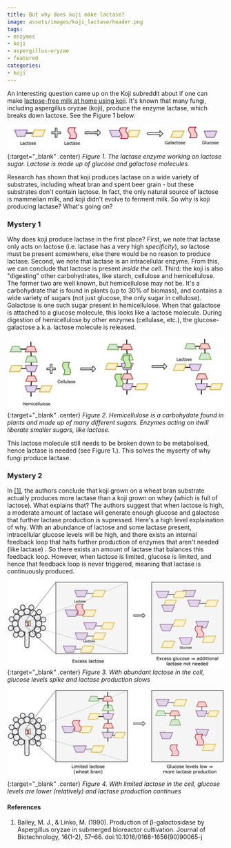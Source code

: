 ```yaml
---
title: But why does koji make lactase?
image: assets/images/koji_lactase/header.png
tags:
- enzymes
- koji
- aspergillus-oryzae
- featured
categories:
- koji
---
```


An interesting question came up on the Koji subreddit about if one can make [lactose-free milk at home using koji](https://www.reddit.com/r/Koji/comments/g6lpnt/using_koji_to_make_lactose_free_milk/). It's known that many fungi, including aspergillus oryzae (koji), produce the enzyme lactase, which breaks down lactose. See the Figure 1 below: 

[![lactase](/assets/images/koji_lactase/lactase.png)](/assets/images/koji_lactase/lactase.png){:target="_blank" .center}
*Figure 1. The lactase enzyme working on lactose sugar. Lactose is made up of glucose and galactose molecules.*


Research has shown that koji produces lactase on a wide variety of substrates, including wheat bran and spent beer grain - but these substrates don't contain lactose. In fact, the only natural source of lactose is mammelian milk, and koji didn't evolve to ferment milk. So why is koji producing lactase? What's going on? 

### Mystery 1
Why does koji produce lactase in the first place? First, we note that lactase only acts on lactose (i.e. lactase has a very high _specificity_), so lactose must be present somewhere, else there would be no reason to produce lactase. Second, we note that lactase is an intracellular enzyme. From this, we can conclude that lactose is present _inside the cell_. Third: the koji is also "digesting" other carbohydrates, like starch, cellulose and hemicellulose. The former two are well known, but hemicellulose may not be. It's a carbohydrate that is found in plants (up to 30% of biomass), and contains a wide variety of sugars (not just glucose, the only sugar in cellulose). Galactose is one such sugar present in hemicellulose. When that galactose is attached to a glucose molecule, this looks like a lactose molecule. During digestion of hemicellulose by other enzymes (cellulase, etc.), the glucose-galactose a.k.a. lactose molecule is released. 

[![hemicellulose](/assets/images/koji_lactase/hemicellulose.png)](/assets/images/koji_lactase/hemicellulose.png){:target="_blank" .center}
*Figure 2. Hemicellulose is a carbohydate found in plants and made up of many different sugars. Enzymes acting on itwill liberate smaller sugars, like lactose.*


This lactose molecule still needs to be broken down to be metabolised, hence lactase is needed (see Figure 1.). This solves the myserty of why fungi produce lactase. 

### Mystery 2

In [[1]](https://sci-hub.tw/10.1016/0168-1656(90)90065-J), the authors conclude that koji grown on a wheat bran substrate actually produces more lactase than a koji grown on whey (which is full of lactose). What explains that? The authors suggest that when lactose is high, a moderate amount of lactase will generate enough glucose and galactose that further lactase production is supressed. Here's a high level explaination of why. With an abundance of lactose and some lactase present, intracellular glucose levels will be high, and there exists an internal feedback loop that halts further production of enzymes that aren't needed (like lactase) . So there exists an amount of lactase that balances this feedback loop. However, when lactose is limited, glucose is limited, and hence that feedback loop is never triggered, meaning that lactase is continuously produced. 

[![lactose_substrate](/assets/images/koji_lactase/lactose_substrate.png)](/assets/images/koji_lactase/lactose_substrate.png){:target="_blank" .center}
*Figure 3. With abundant lactose in the cell, glucose levels spike and lactase production slows*

[![wheat_bran_substrate](/assets/images/koji_lactase/wheat_bran_substrate.png)](/assets/images/koji_lactase/wheat_bran_substrate.png){:target="_blank" .center}
*Figure 4. With limited lactose in the cell, glucose levels are lower (relatively) and lactase production continues*


#### References
 1. Bailey, M. J., & Linko, M. (1990). Production of β-galactosidase by Aspergillus oryzae in submerged bioreactor cultivation. Journal of Biotechnology, 16(1-2), 57–66. doi:10.1016/0168-1656(90)90065-j
